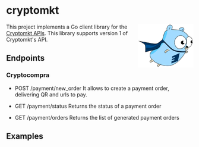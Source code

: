 # cryptomkt

<img align="right" width="150" src="gopher.png">


This project implements a Go client library for the [Cryptomkt APIs](https://developers.cryptomkt.com/es/#listado-de-ordenes-de-pago).
This library supports version 1 of Cryptomkt's API.

## Endpoints

### Cryptocompra

- POST /payment/new_order
It allows to create a payment order, delivering QR and urls to pay.

- GET /payment/status
Returns the status of a payment order

- GET /payment/orders
Returns the list of generated payment orders

## Examples